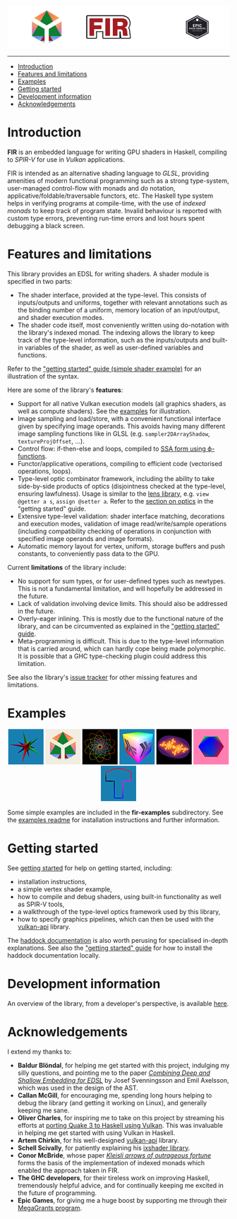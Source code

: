 
![FIR](img/banner.png)

---

* [Introduction](#introduction)
* [Features and limitations](#features)
* [Examples](#examples)
* [Getting started](#getting-started)
* [Development information](#dev)
* [Acknowledgements](#acknowledgements)

<a name="introduction"></a>
# Introduction
**FIR** is an embedded language for writing GPU shaders in Haskell, compiling to *SPIR-V* for use in *Vulkan* applications.

FIR is intended as an alternative shading language to *GLSL*, providing amenities of modern functional programming such as a strong type-system, user-managed control-flow with monads and *do* notation, applicative/foldable/traversable functors, etc.
The Haskell type system helps in verifying programs at compile-time, with the use of *indexed monads* to keep track of program state. Invalid behaviour is reported with custom type errors, preventing run-time errors and lost hours spent debugging a black screen.

<a name="features"></a>
# Features and limitations

This library provides an EDSL for writing shaders. A shader module is specified in two parts:

  * The shader interface, provided at the type-level.
    This consists of inputs/outputs and uniforms, together with relevant annotations such as the binding number of a uniform, memory location of an input/output, and shader execution modes.
  * The shader code itself, most conveniently written using do-notation with the library's indexed monad.
    The indexing allows the library to keep track of the type-level information, such as the inputs/outputs and built-in variables of the shader, as well as user-defined variables and functions.

Refer to the ["getting started" guide (simple shader example)](getting_started.md#simple-shader) for an illustration of the syntax.    

Here are some of the library's __features__:

  * Support for all native Vulkan execution models (all graphics shaders, as well as compute shaders). See the [examples](#examples) for illustration.
  * Image sampling and load/store, with a convenient functional interface given by specifying image operands. This avoids having many different image sampling functions like in GLSL (e.g. `sampler2DArrayShadow`, `textureProjOffset`, ...).
  * Control flow: if-then-else and loops, compiled to [SSA form using ϕ-functions](https://en.wikipedia.org/wiki/Static_single_assignment_form).
  * Functor/applicative operations, compiling to efficient code (vectorised operations, loops).
  * Type-level optic combinator framework, including the ability to take side-by-side products of optics (disjointness checked at the type-level, ensuring lawfulness). Usage is similar to the [lens library](http://hackage.haskell.org/package/lens), e.g. `view @getter a s`, `assign @setter a`. Refer to the [section on optics](getting_started.md#optics) in the "getting started" guide.
  * Extensive type-level validation: shader interface matching, decorations and execution modes, validation of image read/write/sample operations (including compatibility checking of operations in conjunction with specified image operands and image formats).
  * Automatic memory layout for vertex, uniform, storage buffers and push constants, to conveniently pass data to the GPU.

Current __limitations__ of the library include:

  * No support for sum types, or for user-defined types such as newtypes. This is not a fundamental limitation, and will hopefully be addressed in the future.
  * Lack of validation involving device limits. This should also be addressed in the future.
  * Overly-eager inlining. This is mostly due to the functional nature of the library, and can be circumvented as explained in the ["getting started" guide](getting_started.md#inlining).
  * Meta-programming is difficult. This is due to the type-level information that is carried around, which can hardly cope being made polymorphic.
  It is possible that a GHC type-checking plugin could address this limitation.  

See also the library's [issue tracker](https://gitlab.com/sheaf/fir/issues) for other missing features and limitations.

<a name="examples"></a>
# Examples

<div align="center">
<a href="fir-examples/readme.md#fullpipeline"><img src="img/full_pipeline_small.png" alt="Full graphics pipeline"></a> <a href="fir-examples/readme.md#logo"><img src="img/logo_small.png" alt="FIR logo (compute shader)"></a> <a href="fir-examples/readme.md#hopf"><img src="img/hopf_small.png" alt="Hopf fibration"></a> <a href="fir-examples/readme.md#texture"><img src="img/texture_small.png" alt="Texture sampling"></a> <a href="fir-examples/readme.md#julia"><img src="img/julia_small.png" alt="Julia set"></a> <a href="fir-examples/readme.md#offscreen"><img src="img/offscreen_small.png" alt="Offscreen rendering"></a> <a href="fir-examples/readme.md#bezier"><img src="img/bezier_small.png" alt="Bézier curves"></a> 
</div>

Some simple examples are included in the **fir-examples** subdirectory.
See the [examples readme](fir-examples/readme.md) for installation instructions and further information.


<a name="getting-started"></a>
# Getting started

See [getting started](getting_started.md) for help on getting started, including:
  * installation instructions,
  * a simple vertex shader example,
  * how to compile and debug shaders, using built-in functionality as well as SPIR-V tools,
  * a walkthrough of the type-level optics framework used by this library,
  * how to specify graphics pipelines, which can then be used with the [vulkan-api](https://github.com/achirkin/vulkan) library.

The [haddock documentation](https://sheaf.gitlab.io/fir/) is also worth perusing for specialised in-depth explanations. See also the ["getting started" guide](getting_started.md#docs) for how to install the haddock documentation locally.

<a name="dev"></a>
# Development information

An overview of the library, from a developer's perspective, is available [here](dev_info.md).

<a name="acknowledgements"></a>
# Acknowledgements

I extend my thanks to:
* **Baldur Blöndal**, for helping me get started with this project, indulging my silly questions, and pointing me to the paper [*Combining Deep and Shallow Embedding for EDSL*](http://www.cse.chalmers.se/~josefs/publications/TFP12.pdf) by Josef Svenningsson and Emil Axelsson, which was used in the design of the AST.
* **Callan McGill**, for encouraging me, spending long hours helping to debug the library (and getting it working on Linux), and generally keeping me sane.
* **Oliver Charles**, for inspiring me to take on this project by streaming his efforts at [porting Quake 3 to Haskell using Vulkan](https://github.com/ocharles/zero-to-quake-3). This was invaluable in helping me get started with using Vulkan in Haskell.
* **Artem Chirkin**, for his well-designed [vulkan-api](https://github.com/achirkin/vulkan) library.
* **Schell Scivally**, for patiently explaining his [ixshader library](https://hackage.haskell.org/package/ixshader).
* **Conor McBride**, whose paper [*Kleisli arrows of outrageous fortune*](https://personal.cis.strath.ac.uk/conor.mcbride/Kleisli.pdf) forms the basis of the implementation of indexed monads which enabled the approach taken in FIR.
* **The GHC developers**, for their tireless work on improving Haskell, tremendously helpful advice, and for continually keeping me excited in the future of programming.
* **Epic Games**, for giving me a huge boost by supporting me through their [MegaGrants program](https://www.unrealengine.com/megagrants).
